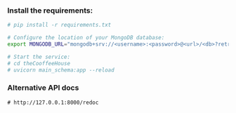 ### Install the requirements:

```bash
# pip install -r requirements.txt

# Configure the location of your MongoDB database:
export MONGODB_URL="mongodb+srv://<username>:<password>@<url>/<db>?retryWrites=true&w=majority"

# Start the service:
# cd theCooffeeHouse
# uvicorn main_schema:app --reload
```

### Alternative API docs
```base
# http://127.0.0.1:8000/redoc
```